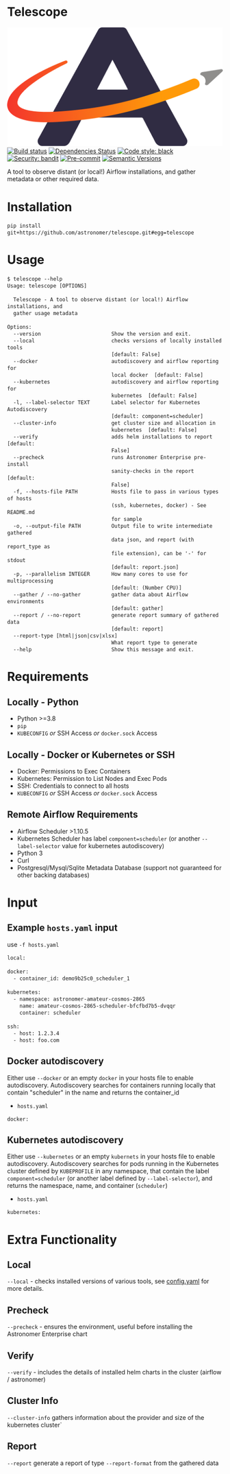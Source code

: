 # Telescope
![astronomer logo](astro.png)
[![Build status](https://github.com/telescope/telescope/workflows/build/badge.svg?branch=main&event=push)](https://github.com/telescope/telescope/actions?query=workflow%3Abuild)
[![Dependencies Status](https://img.shields.io/badge/dependencies-up%20to%20date-brightgreen.svg)](https://github.com/telescope/telescope/pulls?utf8=%E2%9C%93&q=is%3Apr%20author%3Aapp%2Fdependabot)
[![Code style: black](https://img.shields.io/badge/code%20style-black-000000.svg)](https://github.com/psf/black)
[![Security: bandit](https://img.shields.io/badge/security-bandit-green.svg)](https://github.com/PyCQA/bandit)
[![Pre-commit](https://img.shields.io/badge/pre--commit-enabled-brightgreen?logo=pre-commit&logoColor=white)](https://github.com/telescope/telescope/blob/main/.pre-commit-config.yaml)
[![Semantic Versions](https://img.shields.io/badge/%20%20%F0%9F%93%A6%F0%9F%9A%80-semantic--versions-e10079.svg)](https://github.com/telescope/telescope/releases)

A tool to observe distant (or local!) Airflow installations, and gather metadata or other required data.

# Installation
```shell
pip install git+https://github.com/astronomer/telescope.git#egg=telescope
```

# Usage
```shell
$ telescope --help                                                
Usage: telescope [OPTIONS]

  Telescope - A tool to observe distant (or local!) Airflow installations, and
  gather usage metadata

Options:
  --version                       Show the version and exit.
  --local                         checks versions of locally installed tools
                                  [default: False]
  --docker                        autodiscovery and airflow reporting for
                                  local docker  [default: False]
  --kubernetes                    autodiscovery and airflow reporting for
                                  kubernetes  [default: False]
  -l, --label-selector TEXT       Label selector for Kubernetes Autodiscovery
                                  [default: component=scheduler]
  --cluster-info                  get cluster size and allocation in
                                  kubernetes  [default: False]
  --verify                        adds helm installations to report  [default:
                                  False]
  --precheck                      runs Astronomer Enterprise pre-install
                                  sanity-checks in the report  [default:
                                  False]
  -f, --hosts-file PATH           Hosts file to pass in various types of hosts
                                  (ssh, kubernetes, docker) - See README.md
                                  for sample
  -o, --output-file PATH          Output file to write intermediate gathered
                                  data json, and report (with report_type as
                                  file extension), can be '-' for stdout
                                  [default: report.json]
  -p, --parallelism INTEGER       How many cores to use for multiprocessing
                                  [default: (Number CPU)]
  --gather / --no-gather          gather data about Airflow environments
                                  [default: gather]
  --report / --no-report          generate report summary of gathered data
                                  [default: report]
  --report-type [html|json|csv|xlsx]
                                  What report type to generate
  --help                          Show this message and exit.
```

# Requirements
## Locally - Python
- Python >=3.8
- `pip`
- `KUBECONFIG` _or_ SSH Access _or_ `docker.sock` Access

## Locally - Docker or Kubernetes or SSH
- Docker: Permissions to Exec Containers
- Kubernetes: Permission to List Nodes and Exec Pods
- SSH: Credentials to connect to all hosts
- `KUBECONFIG` _or_ SSH Access _or_ `docker.sock` Access

## Remote Airflow Requirements
- Airflow Scheduler >1.10.5
- Kubernetes Scheduler has label `component=scheduler` (or another `--label-selector` value for kubernetes autodiscovery)
- Python 3
- Curl
- Postgresql/Mysql/Sqlite Metadata Database (support not guaranteed for other backing databases)

# Input
## Example `hosts.yaml` input 
use `-f hosts.yaml`
```
local:

docker:
  - container_id: demo9b25c0_scheduler_1

kubernetes:
  - namespace: astronomer-amateur-cosmos-2865
    name: amateur-cosmos-2865-scheduler-bfcfbd7b5-dvqqr
    container: scheduler

ssh:
  - host: 1.2.3.4
  - host: foo.com
```

## Docker autodiscovery
Either use `--docker` or an empty `docker` in your hosts file to enable autodiscovery.
Autodiscovery searches for containers running locally that contain "scheduler" in the name and returns
the container_id

- `hosts.yaml`
```
docker: 
```

## Kubernetes autodiscovery
Either use `--kubernetes` or an empty `kubernets` in your hosts file to enable autodiscovery.
Autodiscovery searches for pods running in the Kubernetes cluster defined by `KUBEPROFILE` 
in any namespace, that contain the label `component=scheduler` (or another label defined by `--label-selector`), 
and returns the namespace, name, and container (`scheduler`)

- `hosts.yaml`
```
kubernetes: 
```

# Extra Functionality
## Local
`--local` - checks installed versions of various tools, see [config.yaml](config.yaml) for more details.

## Precheck
`--precheck` - ensures the environment, useful before installing the Astronomer Enterprise chart

## Verify
`--verify` - includes the details of installed helm charts in the cluster (airflow / astronomer)

## Cluster Info
`--cluster-info` gathers information about the provider and size of the kubernetes cluster`

## Report
`--report` generate a report of type `--report-format` from the gathered data
